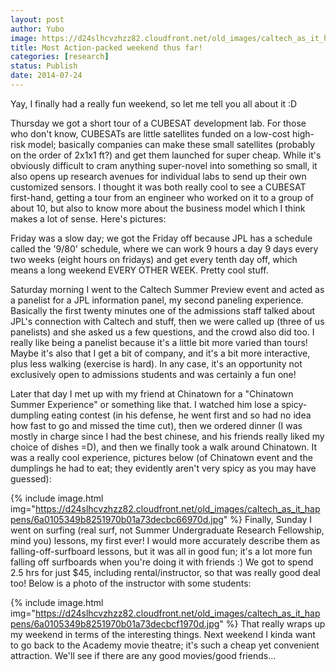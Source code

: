 ```yaml
---
layout: post
author: Yubo
image: https://d24slhcvzhzz82.cloudfront.net/old_images/caltech_as_it_happens/6a0105349b8251970b01a3fd31b171970b.jpg
title: Most Action-packed weekend thus far!
categories: [research]
status: Publish
date: 2014-07-24
---
```



Yay, I finally had a really fun weekend, so let me tell you all about it :D

Thursday we got a short tour of a CUBESAT development lab. For those who don't know, CUBESATs are little satellites funded on a low-cost high-risk model; basically companies can make these small satellites (probably on the order of 2x1x1 ft?) and get them launched for super cheap. While it's obviously difficult to cram anything super-novel into something so small, it also opens up research avenues for individual labs to send up their own customized sensors. I thought it was both really cool to see a CUBESAT first-hand, getting a tour from an engineer who worked on it to a group of about 10, but also to know more about the business model which I think makes a lot of sense. Here's pictures:

Friday was a slow day; we got the Friday off because JPL has a schedule called the '9/80' schedule, where we can work 9 hours a day 9 days every two weeks (eight hours on fridays) and get every tenth day off, which means a long weekend EVERY OTHER WEEK. Pretty cool stuff.

Saturday morning I went to the Caltech Summer Preview event and acted as a panelist for a JPL information panel, my second paneling experience. Basically the first twenty minutes one of the admissions staff talked about JPL's connection with Caltech and stuff, then we were called up (three of us panelists) and she asked us a few questions, and the crowd also did too. I really like being a panelist because it's a little bit more varied than tours! Maybe it's also that I get a bit of company, and it's a bit more interactive, plus less walking (exercise is hard). In any case, it's an opportunity not exclusively open to admissions students and was certainly a fun one!

Later that day I met up with my friend at Chinatown for a "Chinatown Summer Experience" or something like that. I watched him lose a spicy-dumpling eating contest (in his defense, he went first and so had no idea how fast to go and missed the time cut), then we ordered dinner (I was mostly in charge since I had the best chinese, and his friends really liked my choice of dishes =D), and then we finally took a walk around Chinatown. It was a really cool experience, pictures below (of Chinatown event and the dumplings he had to eat; they evidently aren't very spicy as you may have guessed):

{% include image.html img="https://d24slhcvzhzz82.cloudfront.net/old_images/caltech_as_it_happens/6a0105349b8251970b01a73decbc66970d.jpg" %}
Finally, Sunday I went on surfing (real surf, not Summer Undergraduate Research Fellowship, mind you) lessons, my first ever! I would more accurately describe them as falling-off-surfboard lessons, but it was all in good fun; it's a lot more fun falling off surfboards when you're doing it with friends :) We got to spend 2.5 hrs for just $45, including rental/instructor, so that was really good deal too! Below is a photo of the instructor with some students:

{% include image.html img="https://d24slhcvzhzz82.cloudfront.net/old_images/caltech_as_it_happens/6a0105349b8251970b01a73decbcf1970d.jpg" %}
That really wraps up my weekend in terms of the interesting things. Next weekend I kinda want to go back to the Academy movie theatre; it's such a cheap yet convenient attraction. We'll see if there are any good movies/good friends...

